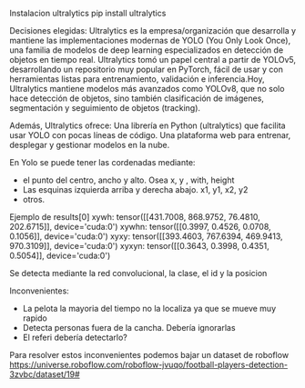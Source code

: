 Instalacion ultralytics
pip install ultralytics


Decisiones elegidas:
Ultralytics es la empresa/organización que desarrolla y mantiene las implementaciones modernas de YOLO (You Only Look Once), una familia de modelos de deep learning especializados en detección de objetos en tiempo real. Ultralytics tomó un papel central a partir de YOLOv5, desarrollando un repositorio muy popular en PyTorch, fácil de usar y con herramientas listas para entrenamiento, validación e inferencia.Hoy, Ultralytics mantiene modelos más avanzados como YOLOv8, que no solo hace detección de objetos, sino también clasificación de imágenes, segmentación y seguimiento de objetos (tracking).

Además, Ultralytics ofrece:
Una librería en Python (ultralytics) que facilita usar YOLO con pocas líneas de código.
Una plataforma web para entrenar, desplegar y gestionar modelos en la nube.

En Yolo se puede tener las cordenadas mediante:
* el punto del centro, ancho y alto. Osea x, y , with, height
* Las esquinas izquierda arriba y derecha abajo. x1, y1, x2, y2
* otros.

Ejemplo de results[0]
xywh: tensor([[431.7008, 868.9752,  76.4810, 202.6715]], device='cuda:0')
xywhn: tensor([[0.3997, 0.4526, 0.0708, 0.1056]], device='cuda:0')
xyxy: tensor([[393.4603, 767.6394, 469.9413, 970.3109]], device='cuda:0')
xyxyn: tensor([[0.3643, 0.3998, 0.4351, 0.5054]], device='cuda:0')


Se detecta mediante la red convolucional, la clase, el id y la posicion


Inconvenientes:
* La pelota la mayoria del tiempo no la localiza ya que se mueve muy rapido
* Detecta personas fuera de la cancha. Debería ignorarlas
* El referi debería detectarlo?

Para resolver estos inconvenientes podemos bajar un dataset de roboflow
https://universe.roboflow.com/roboflow-jvuqo/football-players-detection-3zvbc/dataset/19#